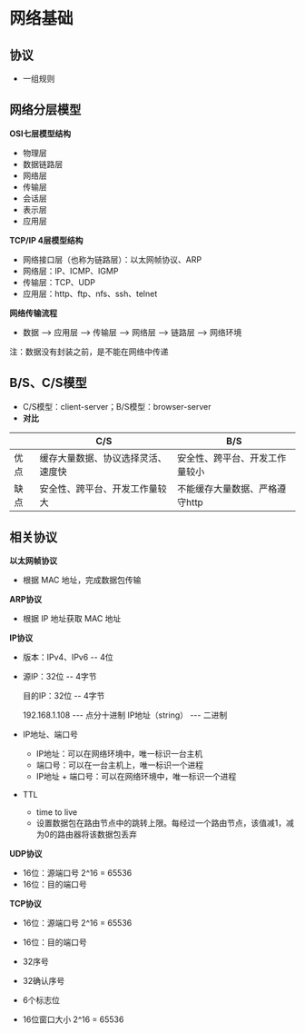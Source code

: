 # **网络基础**

## **协议**

- 一组规则



## **网络分层模型**

**OSI七层模型结构**

-  物理层
- 数据链路层
- 网络层
- 传输层
- 会话层
- 表示层
- 应用层



**TCP/IP 4层模型结构**

- 网络接口层（也称为链路层）：以太网帧协议、ARP
- 网络层：IP、ICMP、IGMP
- 传输层：TCP、UDP
- 应用层：http、ftp、nfs、ssh、telnet



**网络传输流程**

- 数据 --> 应用层 --> 传输层 --> 网络层 --> 链路层 --> 网络环境

注：数据没有封装之前，是不能在网络中传递

## **B/S、C/S模型**

- C/S模型：client-server；B/S模型：browser-server
- **对比**

| |C/S|B/S|
| ---- | ---- | ---- |
|优点|缓存大量数据、协议选择灵活、速度快|安全性、跨平台、开发工作量较小|
|缺点|安全性、跨平台、开发工作量较大|不能缓存大量数据、严格遵守http|



## **相关协议**

**以太网帧协议**

- 根据 MAC 地址，完成数据包传输

**ARP协议**

- 根据 IP 地址获取 MAC 地址

**IP协议**

- 版本：IPv4、IPv6  -- 4位

- 源IP：32位  -- 4字节

  目的IP：32位    -- 4字节

  192.168.1.108 --- 点分十进制 IP地址（string）  --- 二进制 

- IP地址、端口号
  - IP地址：可以在网络环境中，唯一标识一台主机
  - 端口号：可以在一台主机上，唯一标识一个进程
  - IP地址 + 端口号：可以在网络环境中，唯一标识一个进程
- TTL
  - time to live
  - 设置数据包在路由节点中的跳转上限。每经过一个路由节点，该值减1，减为0的路由器将该数据包丢弃



**UDP协议**

- 16位：源端口号	2^16 = 65536 
- 16位：目的端口号



**TCP协议**

- 16位：源端口号    2^16 = 65536  

- 16位：目的端口号

- 32序号

- 32确认序号

- 6个标志位

- 16位窗口大小    2^16 = 65536
